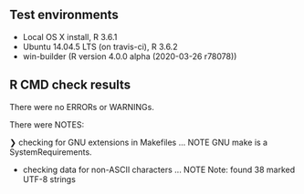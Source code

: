 ## Test environments
* Local OS X install, R 3.6.1
* Ubuntu 14.04.5 LTS (on travis-ci), R 3.6.2
* win-builder (R version 4.0.0 alpha (2020-03-26 r78078))

## R CMD check results
There were no ERRORs or WARNINGs.

There were NOTES:

❯ checking for GNU extensions in Makefiles ... NOTE
  GNU make is a SystemRequirements.

* checking data for non-ASCII characters ... NOTE
  Note: found 38 marked UTF-8 strings
  
